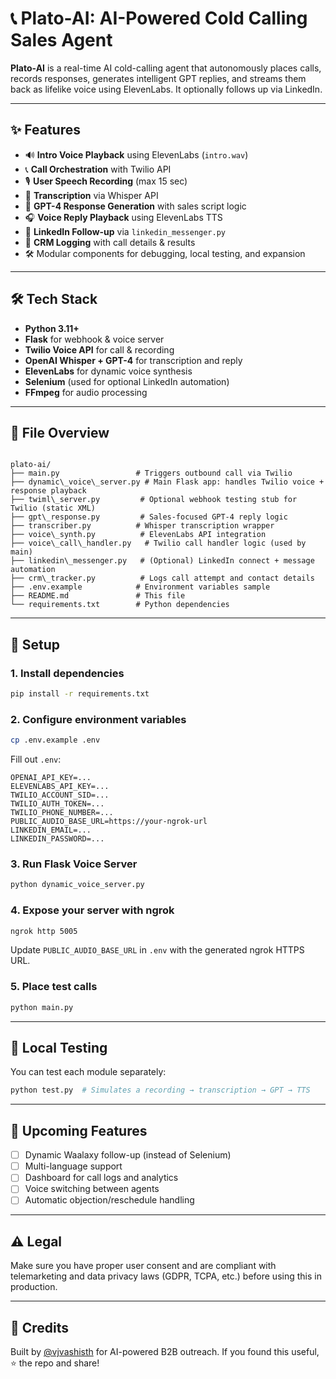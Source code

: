 # 📞 Plato-AI: AI-Powered Cold Calling Sales Agent

**Plato-AI** is a real-time AI cold-calling agent that autonomously places calls, records responses, generates intelligent GPT replies, and streams them back as lifelike voice using ElevenLabs. It optionally follows up via LinkedIn.

---

## ✨ Features

- 🔊 **Intro Voice Playback** using ElevenLabs (`intro.wav`)
- 📞 **Call Orchestration** with Twilio API
- 🎙️ **User Speech Recording** (max 15 sec)
- 🧠 **Transcription** via Whisper API
- 💬 **GPT-4 Response Generation** with sales script logic
- 🎧 **Voice Reply Playback** using ElevenLabs TTS
- 🔗 **LinkedIn Follow-up** via `linkedin_messenger.py`
- 🧾 **CRM Logging** with call details & results
- 🛠️ Modular components for debugging, local testing, and expansion

---

## 🛠️ Tech Stack

- **Python 3.11+**
- **Flask** for webhook & voice server
- **Twilio Voice API** for call & recording
- **OpenAI Whisper + GPT-4** for transcription and reply
- **ElevenLabs** for dynamic voice synthesis
- **Selenium** (used for optional LinkedIn automation)
- **FFmpeg** for audio processing

---

## 📁 File Overview

```

plato-ai/
├── main.py                 # Triggers outbound call via Twilio
├── dynamic\_voice\_server.py # Main Flask app: handles Twilio voice + response playback
├── twiml\_server.py         # Optional webhook testing stub for Twilio (static XML)
├── gpt\_response.py         # Sales-focused GPT-4 reply logic
├── transcriber.py          # Whisper transcription wrapper
├── voice\_synth.py          # ElevenLabs API integration
├── voice\_call\_handler.py   # Twilio call handler logic (used by main)
├── linkedin\_messenger.py   # (Optional) LinkedIn connect + message automation
├── crm\_tracker.py          # Logs call attempt and contact details
├── .env.example            # Environment variables sample
├── README.md               # This file
└── requirements.txt        # Python dependencies

````

---

## 🔧 Setup

### 1. Install dependencies
```bash
pip install -r requirements.txt
````

### 2. Configure environment variables

```bash
cp .env.example .env
```

Fill out `.env`:

```env
OPENAI_API_KEY=...
ELEVENLABS_API_KEY=...
TWILIO_ACCOUNT_SID=...
TWILIO_AUTH_TOKEN=...
TWILIO_PHONE_NUMBER=...
PUBLIC_AUDIO_BASE_URL=https://your-ngrok-url
LINKEDIN_EMAIL=...
LINKEDIN_PASSWORD=...
```

### 3. Run Flask Voice Server

```bash
python dynamic_voice_server.py
```

### 4. Expose your server with ngrok

```bash
ngrok http 5005
```

Update `PUBLIC_AUDIO_BASE_URL` in `.env` with the generated ngrok HTTPS URL.

### 5. Place test calls

```bash
python main.py
```

---

## 🧪 Local Testing

You can test each module separately:

```bash
python test.py  # Simulates a recording → transcription → GPT → TTS
```

---

## 🔮 Upcoming Features

* [ ] Dynamic Waalaxy follow-up (instead of Selenium)
* [ ] Multi-language support
* [ ] Dashboard for call logs and analytics
* [ ] Voice switching between agents
* [ ] Automatic objection/reschedule handling

---

## ⚠️ Legal

Make sure you have proper user consent and are compliant with telemarketing and data privacy laws (GDPR, TCPA, etc.) before using this in production.

---

## 🙌 Credits

Built by [@vjvashisth](https://github.com/vjvashisth) for AI-powered B2B outreach. If you found this useful, ⭐ the repo and share!